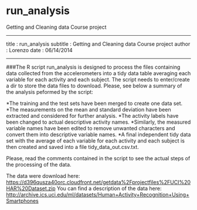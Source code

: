 run_analysis
============

Getting and Cleaning data Course project


---
title       : run_analysis
subtitle    : Getting and Cleaning data Course project
author      : Lorenzo
date        : 06/14/2014

---

###The R script run_analysis is designed to process the files containing data collected from the accelerometers into a tidy data table averaging each variable for each activity and each subject. The script needs to enter/create a dir to store the data files to download. Please, see below a summary of the analysis peformed by the script:

*The training and the test sets have been merged to create one data set.
*The measurements on the mean and standard deviation have been extracted and considered for further analysis.
*The activity labels have been changed to actual descriptive activity names.
*Similarly, the measured variable names  have been edited to remove unwanted characters and convert them into descriptive variable names.
*A final independent tidy data set with the average of each variable for each activity and each subject is then created and saved into a file tidy_data_out.csv.txt. 

Please, read the comments contained in the script to see the actual steps of the processing of the data.


The data were download here: https://d396qusza40orc.cloudfront.net/getdata%2Fprojectfiles%2FUCI%20HAR%20Dataset.zip
You can find a description of the data here: http://archive.ics.uci.edu/ml/datasets/Human+Activity+Recognition+Using+Smartphones


